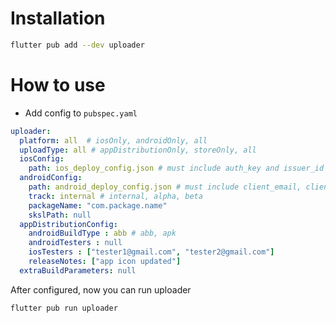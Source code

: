 # Installation
```sh
flutter pub add --dev uploader
```

# How to use

- Add config to `pubspec.yaml`

```yaml
uploader:
  platform: all  # iosOnly, androidOnly, all
  uploadType: all # appDistributionOnly, storeOnly, all
  iosConfig:
    path: ios_deploy_config.json # must include auth_key and issuer_id
  androidConfig:
    path: android_deploy_config.json # must include client_email, client_id, private_key
    track: internal # internal, alpha, beta
    packageName: "com.package.name"
    skslPath: null 
  appDistributionConfig:
    androidBuildType : abb # abb, apk 
    androidTesters : null 
    iosTesters : ["tester1@gmail.com", "tester2@gmail.com"]
    releaseNotes: ["app icon updated"]
  extraBuildParameters: null
```
After configured, now you can run uploader
  
```sh
flutter pub run uploader
```

